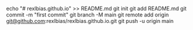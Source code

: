 echo "# rexlbias.github.io" >> README.md
git init
git add README.md
git commit -m "first commit"
git branch -M main
git remote add origin git@github.com:rexlbias/rexlbias.github.io.git
git push -u origin main
